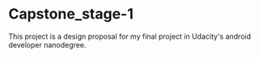 # Capstone_stage-1
This project is a design proposal for my final project in Udacity's android developer nanodegree.
